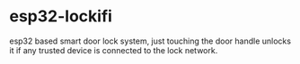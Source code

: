 # esp32-lockifi

esp32 based smart door lock system, just touching the door handle unlocks it if any trusted device is connected to the lock network.
